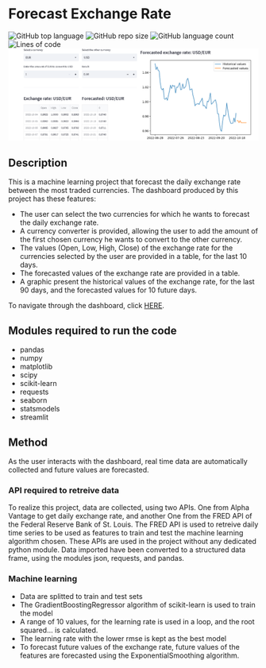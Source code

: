 # Forecast Exchange Rate

![GitHub top language](https://img.shields.io/github/languages/top/raulincadet/forex?style=plastic)
![GitHub repo size](https://img.shields.io/github/repo-size/raulincadet/forex?color=green)
![GitHub language count](https://img.shields.io/github/languages/count/raulincadet/forex?style=flat-square)
![Lines of code](https://img.shields.io/tokei/lines/github/raulincadet/forex?color=orange&style=plastic)
![forex](dashboard.png)


## Description
This is a machine learning project that forecast the daily exchange rate between the most traded currencies. 
The dashboard produced by this project has these features:
* The user can select the two currencies for which he wants to forecast the daily exchange rate.
* A currency converter is provided, allowing the user to add the amount of the first chosen currency he wants to convert to the other currency.
* The values (Open, Low, High, Close) of the exchange rate for the currencies selected by the user
are provided in a table, for the last 10 days.
* The forecasted values of the exchange rate are provided in a table.
* A graphic present the historical values of the exchange rate, for the last 90 days, and the forecasted values for 10 future days.

To navigate through the dashboard, click [HERE](https://raulincadet-forex-forex-forecast-gk6cpq.streamlitapp.com/).

## Modules required to run the code
* pandas
* numpy
* matplotlib
* scipy
* scikit-learn
* requests
* seaborn
* statsmodels
* streamlit

## Method

As the user interacts with the dashboard, real time data are automatically collected and future values are forecasted.

### API required to retreive data
To realize this project, data are collected, using two APIs. One from Alpha Vantage to get daily exchange rate, and another One
from the FRED API of the Federal Reserve Bank of St. Louis. The FRED API is used to retreive daily time series to be used as features
to train and test the machine learning algorithm chosen. These APIs are used in the project without any dedicated python module. Data imported
have been converted to a structured data frame, using the modules json, requests, and pandas.

### Machine learning
* Data are splitted to train and test sets
* The GradientBoostingRegressor algorithm of scikit-learn is used to train the model
* A range of 10 values, for the learning rate is used in a loop, and the root squared... is calculated.
* The learning rate with the lower rmse is kept as the best model
* To forecast future values of the exchange rate, future values of the features are forecasted using the ExponentialSmoothing
algorithm.


